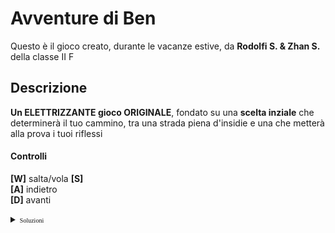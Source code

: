 # Avventure di Ben

Questo è il gioco creato, durante le vacanze estive, da __Rodolfi S. & Zhan S.__ della classe II F

## Descrizione 

__Un ELETTRIZZANTE gioco ORIGINALE__, fondato su una __scelta inziale__ che determinerà il tuo cammino, tra una strada piena d'insidie e una che metterà alla prova i tuoi riflessi

#### Controlli

__[W]__ salta/vola 
__[S]__  
__[A]__ indietro  
__[D]__ avanti


<details>
<summary>
<font face="Times New Roman" size="1" color="#111111">Soluzioni</font>
</summary>
<p>Hey Hey</p>
</details>

